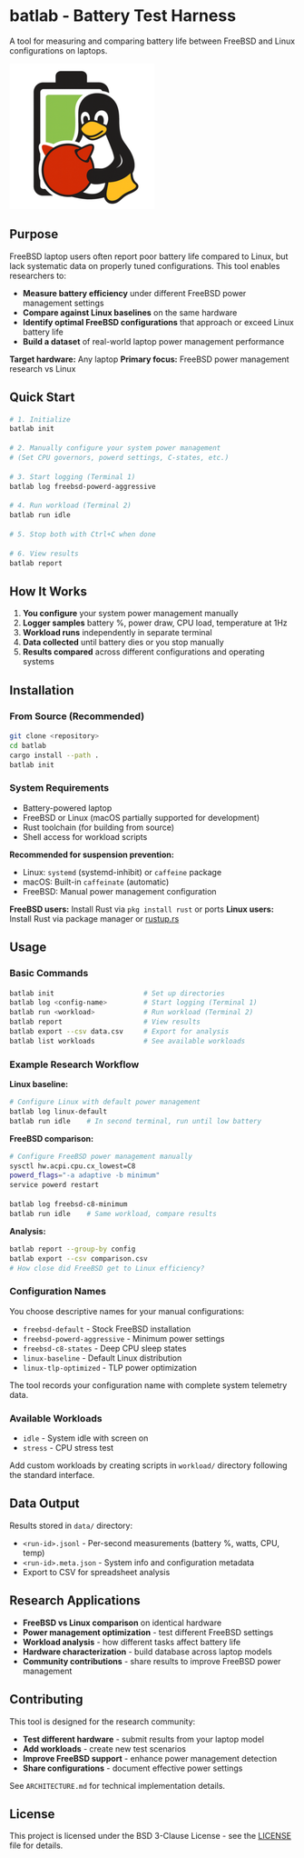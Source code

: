 # batlab - Battery Test Harness

A tool for measuring and comparing battery life between FreeBSD and Linux configurations on laptops.

![batlab logo](docs/logo-256.png)

## Purpose

FreeBSD laptop users often report poor battery life compared to Linux, but lack systematic data on properly tuned configurations. This tool enables researchers to:

- **Measure battery efficiency** under different FreeBSD power management settings
- **Compare against Linux baselines** on the same hardware
- **Identify optimal FreeBSD configurations** that approach or exceed Linux battery life
- **Build a dataset** of real-world laptop power management performance

**Target hardware:** Any laptop
**Primary focus:** FreeBSD power management research vs Linux

## Quick Start

```bash
# 1. Initialize
batlab init

# 2. Manually configure your system power management
# (Set CPU governors, powerd settings, C-states, etc.)

# 3. Start logging (Terminal 1)
batlab log freebsd-powerd-aggressive

# 4. Run workload (Terminal 2)
batlab run idle

# 5. Stop both with Ctrl+C when done

# 6. View results
batlab report
```

## How It Works

1. **You configure** your system power management manually
2. **Logger samples** battery %, power draw, CPU load, temperature at 1Hz
3. **Workload runs** independently in separate terminal
4. **Data collected** until battery dies or you stop manually
5. **Results compared** across different configurations and operating systems

## Installation

### From Source (Recommended)

```bash
git clone <repository>
cd batlab
cargo install --path .
batlab init
```

### System Requirements
- Battery-powered laptop
- FreeBSD or Linux (macOS partially supported for development)
- Rust toolchain (for building from source)
- Shell access for workload scripts

**Recommended for suspension prevention:**
- Linux: `systemd` (systemd-inhibit) or `caffeine` package
- macOS: Built-in `caffeinate` (automatic)
- FreeBSD: Manual power management configuration

**FreeBSD users:** Install Rust via `pkg install rust` or ports
**Linux users:** Install Rust via package manager or [rustup.rs](https://rustup.rs/)

## Usage

### Basic Commands

```bash
batlab init                      # Set up directories
batlab log <config-name>         # Start logging (Terminal 1)
batlab run <workload>            # Run workload (Terminal 2)
batlab report                    # View results
batlab export --csv data.csv     # Export for analysis
batlab list workloads            # See available workloads
```

### Example Research Workflow

**Linux baseline:**
```bash
# Configure Linux with default power management
batlab log linux-default
batlab run idle    # In second terminal, run until low battery
```

**FreeBSD comparison:**
```bash
# Configure FreeBSD power management manually
sysctl hw.acpi.cpu.cx_lowest=C8
powerd_flags="-a adaptive -b minimum"
service powerd restart

batlab log freebsd-c8-minimum
batlab run idle    # Same workload, compare results
```

**Analysis:**
```bash
batlab report --group-by config
batlab export --csv comparison.csv
# How close did FreeBSD get to Linux efficiency?
```

### Configuration Names

You choose descriptive names for your manual configurations:

- `freebsd-default` - Stock FreeBSD installation
- `freebsd-powerd-aggressive` - Minimum power settings
- `freebsd-c8-states` - Deep CPU sleep states
- `linux-baseline` - Default Linux distribution
- `linux-tlp-optimized` - TLP power optimization

The tool records your configuration name with complete system telemetry data.

### Available Workloads

- `idle` - System idle with screen on
- `stress` - CPU stress test

Add custom workloads by creating scripts in `workload/` directory following the standard interface.

## Data Output

Results stored in `data/` directory:
- `<run-id>.jsonl` - Per-second measurements (battery %, watts, CPU, temp)
- `<run-id>.meta.json` - System info and configuration metadata
- Export to CSV for spreadsheet analysis

## Research Applications

- **FreeBSD vs Linux comparison** on identical hardware
- **Power management optimization** - test different FreeBSD settings
- **Workload analysis** - how different tasks affect battery life
- **Hardware characterization** - build database across laptop models
- **Community contributions** - share results to improve FreeBSD power management

## Contributing

This tool is designed for the research community:

- **Test different hardware** - submit results from your laptop model
- **Add workloads** - create new test scenarios
- **Improve FreeBSD support** - enhance power management detection
- **Share configurations** - document effective power settings

See `ARCHITECTURE.md` for technical implementation details.

## License

This project is licensed under the BSD 3-Clause License - see the [LICENSE](LICENSE) file for details.
